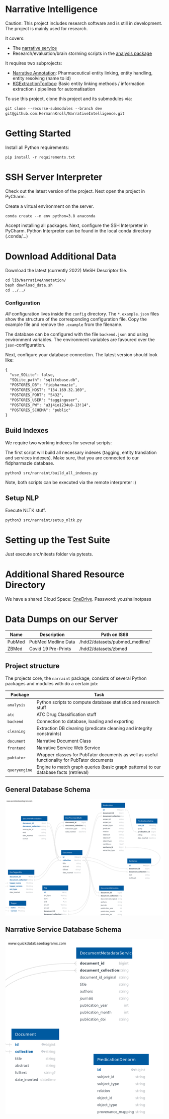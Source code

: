 # Narrative Intelligence
Caution: This project includes research software and is still in development.
The project is mainly used for research.

It covers:
- The [narrative service](http://134.169.32.177) 
- Research/evaluation/brain storming scripts in the [analysis package](src/narraint/analysis)

It requires two subprojects:
- [Narrative Annotation](https://github.com/HermannKroll/NarrativeAnnotation): Pharmaceutical entity linking, entity handling, entity resolving (name to id)
- [KGExtractionToolbox](https://github.com/HermannKroll/KGExtractionToolbox): Basic entity linking methods / information extraction / pipelines for automatisation


To use this project, clone this project and its submodules via:
```
git clone --recurse-submodules --branch dev git@github.com:HermannKroll/NarrativeIntelligence.git
```

# Getting Started
Install all Python requirements:
```
pip install -r requirements.txt
```

# SSH Server Interpreter
Check out the latest version of the project. 
Next open the project in PyCharm.

Create a virtual environment on the server.
```
conda create --n env python=3.8 anaconda
```

Accept installing all packages. 
Next, configure the SSH Interpreter in PyCharm. 
Python Interpreter can be found in the local conda directory (.conda/...)


# Download Additional Data
Download the latest (currently 2022) MeSH Descriptor file. 
```
cd lib/NarrativeAnnotation/
bash download_data.sh
cd ../../
```


### Configuration
*All* configuration lives inside the `config` directory. 
The `*.example.json` files show the structure of the corresponding configuration file. 
Copy the example file and remove the `.example` from the filename.

The database can be configured with the file ``backend.json`` and using environment variables. 
The environment variables are favoured over the `json`-configuration. 


Next, configure your database connection. 
The latest version should look like:
```
{
  "use_SQLite": false,
  "SQLite_path": "sqlitebase.db",
  "POSTGRES_DB": "fidpharmazie",
  "POSTGRES_HOST": "134.169.32.169",
  "POSTGRES_PORT": "5432",
  "POSTGRES_USER": "tagginguser",
  "POSTGRES_PW": "u3j4io1234u8-13!14",
  "POSTGRES_SCHEMA": "public"
}
```


## Build Indexes
We require two working indexes for several scripts:

The first script will build all necessary indexes (tagging, entity translation and services indexes). 
Make sure, that you are connected to our fidpharmazie database.
```
python3 src/narraint/build_all_indexes.py
```

Note, both scripts can be executed via the remote interpreter :)

## Setup NLP 
Execute NLTK stuff.
```
python3 src/narraint/setup_nltk.py
```

# Setting up the Test Suite
Just execute src/nitests folder via pytests.

# Additional Shared Resource Directory
We have a shared Cloud Space: [OneDrive](https://1drv.ms/u/s!ArDgbq3ak3Zuh5oNxxBPfJSqqpB2cw?e=iMfQKR). Password: youshallnotpass


# Data Dumps on our Server
| Name | Description | Path on IS69 | 
| ------ | ------ | ------ | 
| PubMed | PubMed Medline Data | /hdd2/datasets/pubmed_medline/ |
| ZBMed | Covid 19 Pre-Prints | /hdd2/datasets/zbmed |


## Project structure
The projects core, the `narraint` package, consists of several Python packages and modules with do a certain job:

| Package | Task |
|-----------------|-----------------------------------------------------------------------------------------------|
| `analysis` | Python scripts to compute database statistics and research stuff |
| `atc` | ATC Drug Classification stuff |
| `backend` | Connection to database, loading and exporting |
| `cleaning` | Extraction DB cleaning (predicate cleaning and integrity constraints) |
| `document` | Narrative Document Class |
| `frontend` | Narrative Service Web Service |
| `pubtator` | Wrapper classes for PubTator documents as well as useful functionality for PubTator documents |
| `queryengine` | Engine to match graph queries (basic graph patterns) to our database facts (retrieval)

## General Database Schema
![DB Scheme](./docs/dbdiagram.png)

## Narrative Service Database Schema
![DB Scheme](./docs/dbdiagram_service.png)


